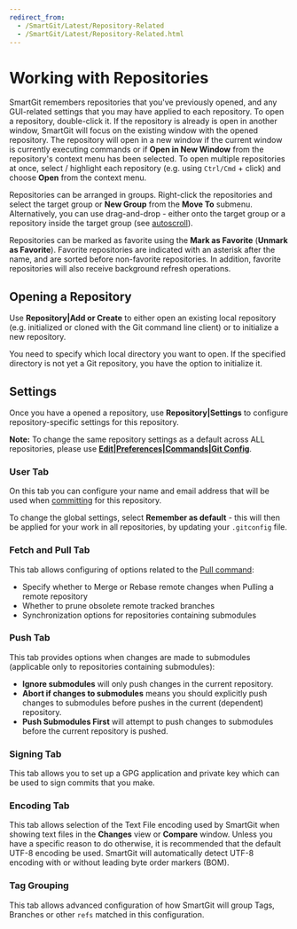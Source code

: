 ```yaml
---
redirect_from:
  - /SmartGit/Latest/Repository-Related
  - /SmartGit/Latest/Repository-Related.html
---
```

# Working with Repositories

SmartGit remembers repositories that you've previously opened, and any GUI-related settings that you may have applied to each repository.
To open a repository, double-click it. 
If the repository is already is open in another window, SmartGit will focus on the existing window with the opened repository.
The repository will open in a new window if the current window is currently executing commands or if **Open in New Window** from the repository's context menu has been selected.
To open multiple repositories at once, select / highlight each repository (e.g. using `Ctrl/Cmd` + click) and choose **Open** from the context menu.

Repositories can be arranged in groups.
Right-click the repositories and select the target group or **New Group** from the **Move To** submenu.
Alternatively, you can use drag-and-drop - either onto the target group or a repository inside the target group 
(see [autoscroll](Tips-and-Tricks.md#autoscrolling-while-drag-and-drop)).

Repositories can be marked as favorite using the **Mark as Favorite** (**Unmark as Favorite**). 
Favorite repositories are indicated with an asterisk after the name, and are sorted before non-favorite repositories. 
In addition, favorite repositories will also receive background refresh operations.

## Opening a Repository

Use **Repository\|Add or Create** to either open an existing local repository (e.g. initialized or cloned with the Git command line client) or to initialize a new repository.

You need to specify which local directory you want to open.
If the specified directory is not yet a Git repository, you have the option to initialize it.

## Settings

Once you have a opened a repository, use **Repository\|Settings** to configure repository-specific settings for this repository.

**Note:** To change the same repository settings as a default across ALL repositories, please use [**Edit\|Preferences\|Commands\|Git Config**](../Preferences/Commands.md#git-config).

### User Tab
On this tab you can configure your name and email address that will be used when [committing](Local-Operations-on-the-Working-Tree.md#commit)
for this repository. 

To change the global settings, select **Remember as default** - this will then be applied for your work in all repositories, by updating your `.gitconfig` file.

### Fetch and Pull Tab
This tab allows configuring of options related to the [Pull command](../Synchronizing-with-Remote-Repositories.md#pull):

- Specify whether to Merge or Rebase remote changes when Pulling a remote repository
- Whether to prune obsolete remote tracked branches
- Synchronization options for repositories containing submodules

### Push Tab
This tab provides options when changes are made to submodules (applicable only to repositories containing submodules):

- **Ignore submodules** will only push changes in the current repository.
- **Abort if changes to submodules** means you should explicitly push changes to submodules before pushes in the current (dependent) repository.
- **Push Submodules First** will attempt to push changes to submodules before the current repository is pushed.

### Signing Tab

This tab allows you to set up a GPG application and private key which can be used to sign commits that you make.

### Encoding Tab

This tab allows selection of the Text File encoding used by SmartGit when showing text files in the **Changes** view or **Compare** window.
Unless you have a specific reason to do otherwise, it is recommended that the default UTF-8 encoding be used.
SmartGit will automatically detect UTF-8 encoding with or without leading byte order markers (BOM).

### Tag Grouping

This tab allows advanced configuration of how SmartGit will group Tags, Branches or other `refs` matched in this configuration.
